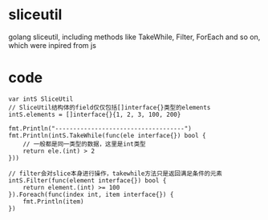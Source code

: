 # sliceutil
golang sliceutil, including methods like TakeWhile, Filter, ForEach and so on, which were inpired from js



# code
	var intS SliceUtil
	// SliceUtil结构体的field仅仅包括[]interface{}类型的elements
	intS.elements = []interface{}{1, 2, 3, 100, 200}

	fmt.Println("------------------------------------")
	fmt.Println(intS.TakeWhile(func(ele interface{}) bool {
		// 一般都是同一类型的数据，这里是int类型
		return ele.(int) > 2
	}))

	// filter会对slice本身进行操作，takewhile方法只是返回满足条件的元素
	intS.Filter(func(element interface{}) bool {
		return element.(int) >= 100
	}).Foreach(func(index int, item interface{}) {
		fmt.Println(item)
	})

